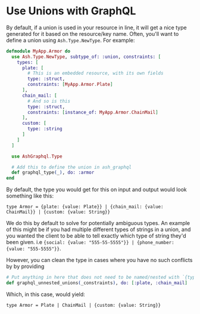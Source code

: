 # Use Unions with GraphQL

By default, if a union is used in your resource in line, it will get a nice type generated for it based on the
resource/key name. Often, you'll want to define a union using `Ash.Type.NewType`. For example:

```elixir
defmodule MyApp.Armor do
  use Ash.Type.NewType, subtype_of: :union, constraints: [
    types: [
      plate: [
        # This is an embedded resource, with its own fields
        type: :struct,
        constraints: [MyApp.Armor.Plate]
      ],
      chain_mail: [
        # And so is this
        type: :struct,
        constraints: [instance_of: MyApp.Armor.ChainMail]
      ],
      custom: [
        type: :string
      ]
    ]
  ]

  use AshGraphql.Type

  # Add this to define the union in ash_graphql
  def graphql_type(_), do: :armor
end
```

By default, the type you would get for this on input and output would look something like this:

```
type Armor = {plate: {value: Plate}} | {chain_mail: {value: ChainMail}} | {custom: {value: String}}
```

We do this by default to solve for potentially ambiguous types. An example of this might be if you had multiple different types of strings in a union, and you wanted the client to be able to tell exactly which type of string they'd been given. i.e `{social: {value: "555-55-5555"}} | {phone_number: {value: "555-5555"}}`.

However, you can clean the type in cases where you have no such conflicts by by providing

```elixir
# Put anything in here that does not need to be named/nested with `{type_name: {value: value}}`
def graphql_unnested_unions(_constraints), do: [:plate, :chain_mail]
```

Which, in this case, would yield:

```
type Armor = Plate | ChainMail | {custom: {value: String}}
```
